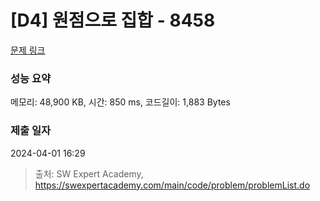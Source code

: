 # [D4] 원점으로 집합 - 8458 

[문제 링크](https://swexpertacademy.com/main/code/problem/problemDetail.do?contestProbId=AWzaq5KKk_ADFAVU) 

### 성능 요약

메모리: 48,900 KB, 시간: 850 ms, 코드길이: 1,883 Bytes

### 제출 일자

2024-04-01 16:29



> 출처: SW Expert Academy, https://swexpertacademy.com/main/code/problem/problemList.do